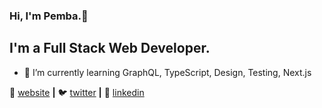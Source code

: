 ### Hi, I'm Pemba.👋

## I'm a Full Stack Web Developer.


- 🌱 I’m currently learning GraphQL, TypeScript, Design, Testing, Next.js

🏡 [website][website] **|** 
🐦 [twitter][twitter] **|** 
👔 [linkedin][linkedin]


[website]: https://pembalama.com
[twitter]: https://twitter.com/pembatlama
[linkedin]: https://linkedin.com/in/pembalama


